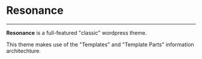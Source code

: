 # Resonance
____

**Resonance** is a full-featured "classic" wordpress theme.

This theme makes use of the "Templates" and "Template Parts" information architechture.